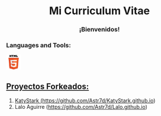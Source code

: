 <h1 align="center">Mi Curriculum Vitae</h1>
<h3 align="center">¡Bienvenidos!</h3>

<h3 align="left">Languages and Tools:</h3>
<p align="left"> <a href="https://www.w3.org/html/" target="_blank" rel="noreferrer"> <img src="https://raw.githubusercontent.com/devicons/devicon/master/icons/html5/html5-original-wordmark.svg" alt="html5" width="40" height="40"/></p>


## Proyectos Forkeados:
1) KatyStark (https://github.com/Astr7d/KatyStark.github.io)
2) Lalo Aguirre (https://github.com/Astr7d/Lalo.github.io)